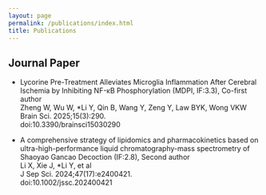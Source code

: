 ```yaml
---
layout: page
permalink: /publications/index.html
title: Publications
---
```


## Journal Paper

- Lycorine Pre-Treatment Alleviates Microglia Inflammation After Cerebral Ischemia by Inhibiting NF-κB Phosphorylation (MDPI, IF:3.3), Co-first author<br>Zheng W, Wu W, *Li Y, Qin B, Wang Y, Zeng Y, Law BYK, Wong VKW<br>Brain Sci. 2025;15(3):290.<br>doi:10.3390/brainsci15030290

- A comprehensive strategy of lipidomics and pharmacokinetics based on ultra-high-performance liquid chromatography-mass spectrometry of Shaoyao Gancao Decoction (IF:2.8), Second author<br>Li X, Xie J, *Li Y, et al<br>J Sep Sci. 2024;47(17):e2400421.<br>doi:10.1002/jssc.202400421

  <br>

<br>